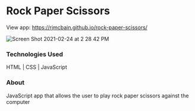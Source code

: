# Rock Paper Scissors


View app: https://rjmcbain.github.io/rock-paper-scissors/

![Screen Shot 2021-02-24 at 2 28 42 PM](https://user-images.githubusercontent.com/33466125/109074784-09287c00-76ad-11eb-9d53-b8387decf632.png)

### Technologies Used

HTML  |  CSS  |  JavaScript

### About
JavaScript app that allows the user to play rock paper scissors against the computer
